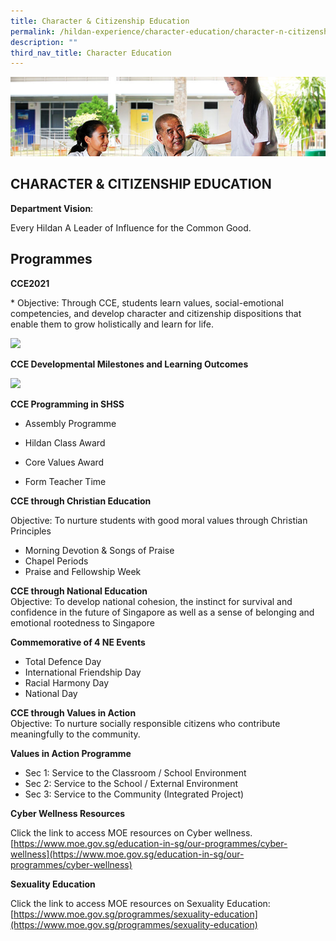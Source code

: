 ```yaml
---
title: Character & Citizenship Education
permalink: /hildan-experience/character-education/character-n-citizenship-education/
description: ""
third_nav_title: Character Education
---
```

![](/images/Character%20Education/CCE%20Banner.jpg)

CHARACTER & CITIZENSHIP EDUCATION
---------------------------------
**Department Vision**: 

Every Hildan A Leader of Influence for the Common Good.

Programmes
----------

**CCE2021**     
<style> { margin:0;} </style>* Objective: Through CCE, students learn values, social-emotional competencies, and develop character and citizenship dispositions that enable them to grow holistically and learn for life.

**![](https://lh5.googleusercontent.com/Xu8f0UjLhCeCy3wt2rJkL8BW-A-U2IMRALgLTZKmF4OJG4kQa1Fi1j2egD2cKit_0JV9wlu6zaps_YviFx-gN1gAqzoNW3DVYX5moXRzW25ySvoRosVaumnfFKZ_xNa3NzSi2qIV9VnynoejKcLIINIpYXvau0BpM-WpZYxzah-4b6hjPFc4FgbR9wVuHI08)**

**CCE Developmental Milestones and Learning Outcomes**

**![](https://lh4.googleusercontent.com/fQPbm95JmtPD2x8OGg7DOntdNmorliVrZMLSQXmL-ii5s1-BzSvFWEw4YoXthSORFigQAt31_oPBXNTZQTcRRlCzOa8rGaTXl7Ge_An3df7sjWlRDJ2yvmSb01PYn7wxPsOQFXA5LtpXFLFCKsSmXL91347t2NG4FQaqaQ2CJvejVdd-otI8Zv0E0DgpFO1J)**

**CCE Programming in SHSS**

*   Assembly Programme
    
*   Hildan Class Award
    
*   Core Values Award
    
*   Form Teacher Time

**CCE through Christian Education**

Objective: To nurture students with good moral values through Christian Principles
* Morning Devotion & Songs of Praise
* Chapel Periods
* Praise and Fellowship Week  

**CCE through National Education**   
Objective: To develop national cohesion, the instinct for survival and confidence in the future of Singapore as well as a sense of belonging and emotional rootedness to Singapore

**Commemorative of 4 NE Events**
* Total Defence Day
* International Friendship Day
* Racial Harmony Day
* National Day

**CCE through Values in Action**     
Objective: To nurture socially responsible citizens who contribute meaningfully to the community. 

**Values in Action Programme**
* Sec 1: Service to the Classroom / School Environment
* Sec 2: Service to the School / External Environment
* Sec 3: Service to the Community (Integrated Project)

**Cyber Wellness Resources**

Click the link to access MOE resources on Cyber wellness.
[https://www.moe.gov.sg/education-in-sg/our-programmes/cyber-wellness](https://www.moe.gov.sg/education-in-sg/our-programmes/cyber-wellness)

**Sexuality Education**

Click the link to access MOE resources on Sexuality Education:
[https://www.moe.gov.sg/programmes/sexuality-education](https://www.moe.gov.sg/programmes/sexuality-education)